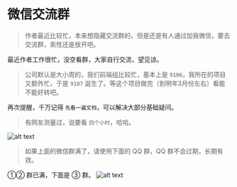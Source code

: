 # 微信交流群

> 作者最近比较忙，本来想隐藏交流群的，但是还是有人通过加我微信，要去交流群，索性还是放开吧。

最近作者工作很忙，没空看群，大家自行交流，望见谅。

> 公司默认是大小周的，我们前端组比较忙，基本上是 `9106`，我所在的项目又额外忙，于是 `9107` 诞生了。等这个项目做完（到明年3月份左右）看能不能好转吧。

再次提醒，千万记得 `先看一遍文档`，可以解决大部分基础疑问。

> 有网友测量过，说要看 `四个小时`，哈哈。

![alt text](https://oss.laf.run/ukw0y1-site/unibest-discussion-group/wechat.jpeg)

> 如果上面的微信群满了，请使用下面的 QQ 群，QQ 群不会过期，长期有效。

①② 群已满，下面是 ③ 群。
![alt text](https://oss.laf.run/ukw0y1-site/unibest-discussion-group/qq.jpeg)
